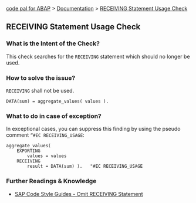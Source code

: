 [code pal for ABAP](../../README.md) > [Documentation](../check_documentation.md) > [RECEIVING Statement Usage Check](receiving-usage.md)

## RECEIVING Statement Usage Check

### What is the Intent of the Check?

This check searches for the `RECEIVING` statement which should no longer be used.

### How to solve the issue?

`RECEIVING` shall not be used.

```abap
DATA(sum) = aggregate_values( values ).
```

### What to do in case of exception?

In exceptional cases, you can suppress this finding by using the pseudo comment `“#EC RECEIVING_USAGE`:

```abap
aggregate_values(
    EXPORTING
        values = values
    RECEIVING
        result = DATA(sum) ).   "#EC RECEIVING_USAGE
```

### Further Readings & Knowledge

* [SAP Code Style Guides - Omit RECEIVING Statement](https://github.com/SAP/styleguides/blob/master/clean-abap/CleanABAP.md#omit-receiving)
